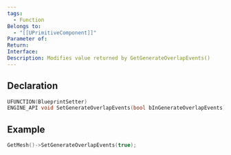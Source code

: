 ```yaml
---
tags:
  - Function
Belongs to:
  - "[[UPrimitiveComponent]]"
Parameter of: 
Return: 
Interface: 
Description: Modifies value returned by GetGenerateOverlapEvents()
---
```


## Declaration

```cpp
UFUNCTION(BlueprintSetter)
ENGINE_API void SetGenerateOverlapEvents(bool bInGenerateOverlapEvents);
```

## Example

```cpp
GetMesh()->SetGenerateOverlapEvents(true);
```

